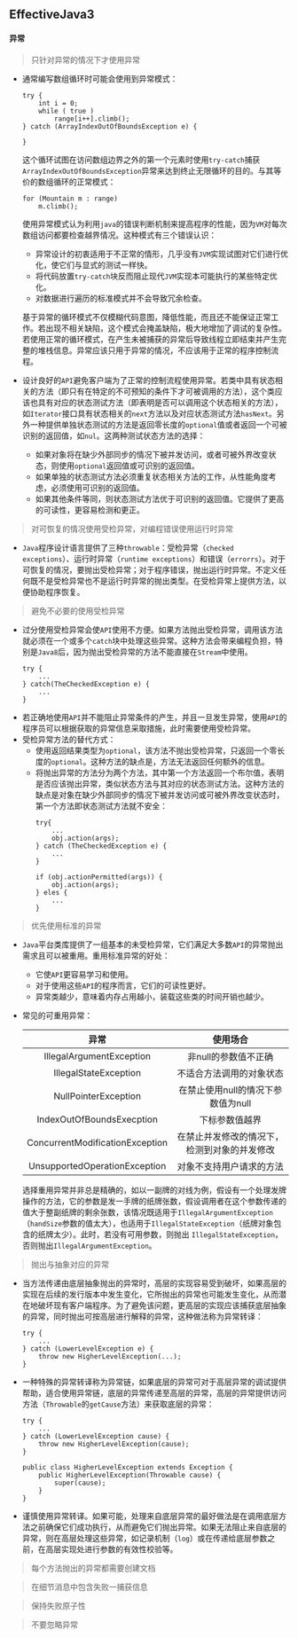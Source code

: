 ## EffectiveJava3

#### 异常

> 只针对异常的情况下才使用异常
  * 通常编写数组循环时可能会使用到异常模式：
    ```
    try {
        int i = 0; 
        while ( true ) 
            range[i++].climb(); 
    } catch (ArrayIndexOutOfBoundsException e) {

    }
    ``` 
    这个循环试图在访问数组边界之外的第一个元素时使用```try-catch```捕获```ArrayIndexOutOfBoundsException```异常来达到终止无限循环的目的。与其等价的数组循环的正常模式：
    ```
    for (Mountain m : range)
        m.climb();
    ```
    使用异常模式认为利用```java```的错误判断机制来提高程序的性能，因为```VM```对每次数组访问都要检查越界情况。这种模式有三个错误认识：
      * 异常设计的初衷适用于不正常的情形，几乎没有```JVM```实现试图对它们进行优化，使它们与显式的测试一样快。
      * 将代码放置```try-catch```块反而阻止现代```JVM```实现本可能执行的某些特定优化。
      * 对数据进行遍历的标准模式并不会导致冗余检查。

    基于异常的循环模式不仅模糊代码意图，降低性能，而且还不能保证正常工作。若出现不相关缺陷，这个模式会掩盖缺陷，极大地增加了调试的复杂性。若使用正常的循环模式，在产生未被捕获的异常后导致线程立即结束并产生完整的堆栈信息。异常应该只用于异常的情况，不应该用于正常的程序控制流程。
  * 设计良好的```API```避免客户端为了正常的控制流程使用异常。若类中具有状态相关的方法（即只有在特定的不可预知的条件下才可被调用的方法），这个类应该也具有对应的状态测试方法（即表明是否可以调用这个状态相关的方法），如```Iterator```接口具有状态相关的```next```方法以及对应状态测试方法```hasNext```。另外一种提供单独状态测试的方法是返回零长度的```optional```值或者返回一个可被识别的返回值，如```nul```。这两种测试状态方法的选择：
    * 如果对象将在缺少外部同步的情况下被并发访问，或者可被外界改变状态，则使用```optional```返回值或可识别的返回值。
    * 如果单独的状态测试方法必须重复状态相关方法的工作，从性能角度考虑，必须使用可识别的返回值。
    * 如果其他条件等同，则状态测试方法优于可识别的返回值。它提供了更高的可读性，更容易检测和更正。

> 对可恢复的情况使用受检异常，对编程错误使用运行时异常
  * ```Java```程序设计语言提供了三种```throwable```：受检异常（```checked exceptions```）、运行时异常（```runtime exceptions```）和错误（```errorrs```）。对于可恢复的情况，要抛出受检异常；对于程序错误，抛出运行时异常。不定义任何既不是受检异常也不是运行时异常的抛出类型。在受检异常上提供方法，以便协助程序恢复。

> 避免不必要的使用受检异常
  * 过分使用受检异常会使```API```使用不方便。如果方法抛出受检异常，调用该方法就必须在一个或多个```catch```块中处理这些异常。这种方法会带来编程负担，特别是```Java8```后，因为抛出受检异常的方法不能直接在```Stream```中使用。
    ```
    try {
        ...
    } catch(TheCheckedException e) {
        ...
    }
    ```
  * 若正确地使用```API```并不能阻止异常条件的产生，并且一旦发生异常，使用```API```的程序员可以根据获取的异常信息采取措施，此时需要使用受检异常。
  * 受检异常方法的替代方式：
    * 使用返回结果类型为```optional```，该方法不抛出受检异常，只返回一个零长度的```optional```。这种方法的缺点是，方法无法返回任何额外的信息。
    * 将抛出异常的方法分为两个方法，其中第一个方法返回一个布尔值，表明是否应该抛出异常，类似状态方法与其对应的状态测试方法。这种方法的缺点是对象在缺少外部同步的情况下被并发访问或可被外界改变状态时，第一个方法即状态测试方法就不安全：
      ```
      try{
          ...
          obj.action(args);
      } catch (TheCheckedException e) {
          ...
      }
      ```
      ```
      if (obj.actionPermitted(args)) {
          obj.action(args);
      } eles {
          ...
      }
      ```

> 优先使用标准的异常
  * ```Java```平台类库提供了一组基本的未受检异常，它们满足大多数```API```的异常抛出需求且可以被重用。重用标准异常的好处：
    * 它使```API```更容易学习和使用。
    * 对于使用这些```API```的程序而言，它们的可读性更好。
    * 异常类越少，意味着内存占用越小，装载这些类的时间开销也越少。
  * 常见的可重用异常：

    |异常|使用场合|
    |:------:|:------:|
    |IllegalArgumentException|非null的参数值不正确|
    |IllegalStateException|不适合方法调用的对象状态|
    |NullPointerException|在禁止使用null的情况下参数值为null|
    |IndexOutOfBoundsExecption|下标参数值越界|
    |ConcurrentModificationException|在禁止并发修改的情况下，检测到对象的并发修改|
    |UnsupportedOperationException|对象不支持用户请求的方法|

    选择重用异常并非总是精确的，如以一副牌的对线为例，假设有一个处理发牌操作的方法，它的参数是发一手牌的纸牌张数，假设调用者在这个参数传递的值大于整副纸牌的剩余张数，该情况既适用于```IllegalArgumentException```（```handSize```参数的值太大），也适用于```IllegalStateException```（纸牌对象包含的纸牌太少）。此时，若没有可用参数，则抛出
    ```IllegalStateException```，否则抛出```IllegalArgumentException```。

> 抛出与抽象对应的异常
  * 当方法传递由底层抽象抛出的异常时，高层的实现容易受到破坏，如果高层的实现在后续的发行版本中发生变化，它所抛出的异常也可能发生变化，从而潜在地破坏现有客户端程序。为了避免该问题，更高层的实现应该捕获底层抽象的异常，同时抛出可按高层进行解释的异常，这种做法称为异常转译：
    ```
    try {
        ...
    } catch (LowerLevelException e) {
        throw new HigherLevelException(...);
    }
    ```
  * 一种特殊的异常转译称为异常链，如果底层的异常可对于高层异常的调试提供帮助，适合使用异常链，底层的异常传递至高层的异常，高层的异常提供访问方法（```Throwable```的```getCause```方法）来获取底层的异常：
    ```
    try {
        ...
    } catch (LowerLevelException cause) {
        throw new HigherLevelException(cause);
    }
    ```
    ```
    public class HigherLevelException extends Exception {
        public HigherLevelException(Throwable cause) {
            super(cause);
        }
    }
    ```
  * 谨慎使用异常转译。如果可能，处理来自底层异常的最好做法是在调用底层方法之前确保它们成功执行，从而避免它们抛出异常。如果无法阻止来自底层的异常，则在高层处理这些异常，如记录机制（```log```）或在传递给底层参数之前，在高层实现处进行参数的有效性校验等。

> 每个方法抛出的异常都需要创建文档

> 在细节消息中包含失败一捕获信息

> 保持失败原子性

> 不要忽略异常